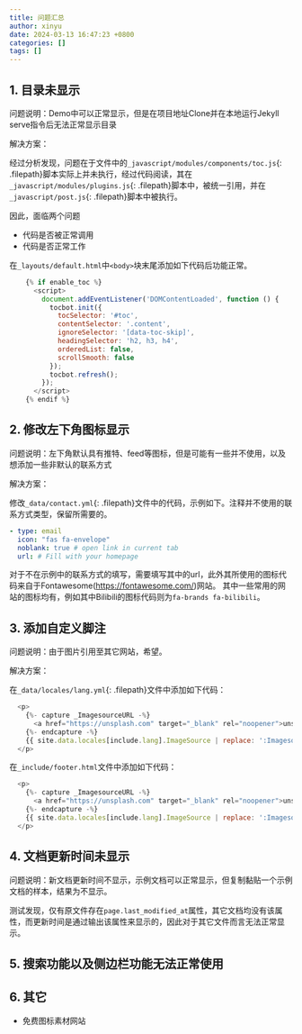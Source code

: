 ```yaml
---
title: 问题汇总
author: xinyu
date: 2024-03-13 16:47:23 +0800
categories: []
tags: []
---
```


## 1. 目录未显示

问题说明：Demo中可以正常显示，但是在项目地址Clone并在本地运行Jekyll serve指令后无法正常显示目录

解决方案：

经过分析发现，问题在于文件中的`_javascript/modules/components/toc.js`{: .filepath}脚本实际上并未执行，经过代码阅读，其在`_javascript/modules/plugins.js`{: .filepath}脚本中，被统一引用，并在`_javascript/post.js`{: .filepath}脚本中被执行。

因此，面临两个问题

- 代码是否被正常调用
- 代码是否正常工作

在`_layouts/default.html`中`<body>`块末尾添加如下代码后功能正常。
```javascript
    {% if enable_toc %}
      <script>
        document.addEventListener('DOMContentLoaded', function () {
          tocbot.init({
            tocSelector: '#toc',
            contentSelector: '.content',
            ignoreSelector: '[data-toc-skip]',
            headingSelector: 'h2, h3, h4',
            orderedList: false,
            scrollSmooth: false
          });
          tocbot.refresh();
        });
      </script>
    {% endif %}
```

## 2. 修改左下角图标显示

问题说明：左下角默认具有推特、feed等图标，但是可能有一些并不使用，以及想添加一些非默认的联系方式

解决方案：

修改`_data/contact.yml`{: .filepath}文件中的代码，示例如下。注释并不使用的联系方式类型，保留所需要的。

```yaml
- type: email
  icon: "fas fa-envelope"
  noblank: true # open link in current tab
  url: # Fill with your homepage
```

对于不在示例中的联系方式的填写，需要填写其中的url，此外其所使用的图标代码来自于Fontawesome(https://fontawesome.com/)网站。
其中一些常用的网站的图标均有，例如其中Bilibili的图标代码则为`fa-brands fa-bilibili`。

## 3. 添加自定义脚注

问题说明：由于图片引用至其它网站，希望。

解决方案：

在`_data/locales/lang.yml`{: .filepath}文件中添加如下代码：
```javascript
  <p>
    {%- capture _ImagesourceURL -%}
      <a href="https://unsplash.com" target="_blank" rel="noopener">unsplash</a>
    {%- endcapture -%}
    {{ site.data.locales[include.lang].ImageSource | replace: ':ImagesourceURL', _ImagesourceURL }}
  </p>
```
在`_include/footer.html`文件中添加如下代码：
```javascript
  <p>
    {%- capture _ImagesourceURL -%}
      <a href="https://unsplash.com" target="_blank" rel="noopener">unsplash</a>
    {%- endcapture -%}
    {{ site.data.locales[include.lang].ImageSource | replace: ':ImagesourceURL', _ImagesourceURL }}
  </p>
```

## 4. 文档更新时间未显示

问题说明：新文档更新时间不显示，示例文档可以正常显示，但复制黏贴一个示例文档的样本，结果为不显示。

测试发现，仅有原文件存在`page.last_modified_at`属性，其它文档均没有该属性，而更新时间是通过输出该属性来显示的，因此对于其它文件而言无法正常显示。

## 5. 搜索功能以及侧边栏功能无法正常使用

## 6. 其它

- 免费图标素材网站
